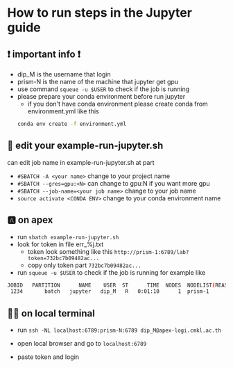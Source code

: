 # How to run steps in the Jupyter guide

## ❗ important info ❗
- dip_M is the username that login
- prism-N is the name of the machine that jupyter get gpu
- use command ```squeue -u $USER``` to check if the job is running
- please prepare your conda environment before run jupyter
    - if you don't have conda environment please create conda from environment.yml like this
    ```sh
    conda env create -f environment.yml
    ```

## 📝 edit your example-run-jupyter.sh
can edit job name in example-run-jupyter.sh at part 
- ```#SBATCH -A <your name>```  change to your project name
- ```#SBATCH --gres=gpu:<N>``` can change to gpu:N if you want more gpu
- ```#SBATCH --job-name=<your job name>``` change to your job name 
- ```source activate <CONDA ENV>``` change to your conda environment name

## 🅰️ on apex

- run ```sbatch example-run-jupyter.sh```
- look for token in file err_%j.txt
    - token look something like this ```http://prism-1:6789/lab?token=732bc7b09482ac...```
    - copy only token part ```732bc7b09482ac...```
- run ```squeue -u $USER``` to check if the job is running for example like 
```sh
JOBID   PARTITION      NAME    USER  ST      TIME  NODES  NODELIST(REASON)
 1234       batch   jupyter   dip_M   R   0:01:10      1  prism-1
```

## 🧑‍💻 on local terminal

- run ```ssh -NL localhost:6789:prism-N:6789 dip_M@apex-logi.cmkl.ac.th```

- open local browser and go to ```localhost:6789```

- paste token and login